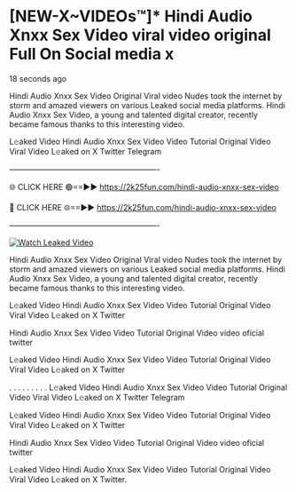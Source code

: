 # [NEW-X~VIDEOs™]* Hindi Audio Xnxx Sex Video viral video original Full On Social media x

18 seconds ago

Hindi Audio Xnxx Sex Video Original Viral video Nudes took the internet by storm and amazed viewers on various Leaked social media platforms. Hindi Audio Xnxx Sex Video, a young and talented digital creator, recently became famous thanks to this interesting video.

L𝚎aked Video Hindi Audio Xnxx Sex Video Video Tutorial Original Video Viral Video L𝚎aked on X Twitter Telegram

———————————————————-

🌐 CLICK HERE 🟢==►► https://2k25fun.com/hindi-audio-xnxx-sex-video

🔴 CLICK HERE 🌐==►► https://2k25fun.com/hindi-audio-xnxx-sex-video

———————————————————-

[![Watch Leaked Video](https://miro.medium.com/v2/resize:fit:828/format:webp/1*cilzJN44JGOrTw9NJCrNHA.gif "Watch Leaked Video")](https://2k25fun.com/hindi-audio-xnxx-sex-video)

Hindi Audio Xnxx Sex Video Original Viral video Nudes took the internet by storm and amazed viewers on various Leaked social media platforms. Hindi Audio Xnxx Sex Video, a young and talented digital creator, recently became famous thanks to this interesting video.

L𝚎aked Video Hindi Audio Xnxx Sex Video Video Tutorial Original Video Viral Video L𝚎aked on X Twitter

Hindi Audio Xnxx Sex Video Video Tutorial Original Video video oficial twitter

L𝚎aked Video Hindi Audio Xnxx Sex Video Video Tutorial Original Video Viral Video L𝚎aked on X Twitter

. . . . . . . . . L𝚎aked Video Hindi Audio Xnxx Sex Video Video Tutorial Original Video Viral Video L𝚎aked on X Twitter Telegram

L𝚎aked Video Hindi Audio Xnxx Sex Video Video Tutorial Original Video Viral Video L𝚎aked on X Twitter

Hindi Audio Xnxx Sex Video Video Tutorial Original Video video oficial twitter

L𝚎aked Video Hindi Audio Xnxx Sex Video Video Tutorial Original Video Viral Video L𝚎aked on X Twitter.